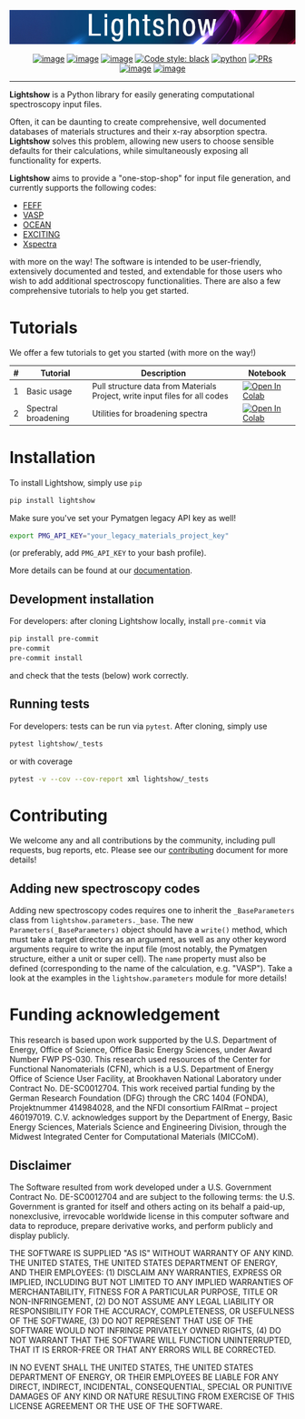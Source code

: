 <div align="center">

![sysfs line plot](https://raw.githubusercontent.com/AI-multimodal/Lightshow/master/docs/_static/images/lightshow.jpg)

[![image](https://github.com/AI-multimodal/Lightshow/actions/workflows/ci.yml/badge.svg)](https://github.com/AI-multimodal/Lightshow/actions/workflows/ci.yml)
[![image](https://codecov.io/gh/AI-multimodal/Lightshow/branch/master/graph/badge.svg?token=CW7BMFA5O7)](https://codecov.io/gh/AI-multimodal/Lightshow)
[![image](https://app.codacy.com/project/badge/Grade/d31a4e18672c4d71bbaafa719181c140)](https://www.codacy.com/gh/AI-multimodal/Lightshow/dashboard?utm_source=github.com&amp;utm_medium=referral&amp;utm_content=AI-multimodal/Lightshow&amp;utm_campaign=Badge_Grade)
[![Code style: black](https://img.shields.io/badge/code%20style-black-000000.svg)](https://github.com/psf/black)
[![python](https://img.shields.io/badge/-Python_3.7+-blue?logo=python&logoColor=white)](https://github.com/pre-commit/pre-commit)
[![PRs](https://img.shields.io/badge/PRs-welcome-brightgreen.svg)](https://github.com/AI-multimodal/Lightshow/pulls) <br>
[![image](https://joss.theoj.org/papers/a9cabcd7f4b85a926a797997c6622b43/status.svg)](https://joss.theoj.org/papers/a9cabcd7f4b85a926a797997c6622b43)
[![image](https://zenodo.org/badge/DOI/10.48550/arXiv.2211.04452.svg)](https://doi.org/10.48550/arXiv.2211.04452)


</div>
    
------------------------------------------------------------------------

**Lightshow** is a Python library for easily generating computational
spectroscopy input files.

Often, it can be daunting to create comprehensive, well documented
databases of materials structures and their x-ray absorption spectra.
**Lightshow** solves this problem, allowing new users to choose sensible
defaults for their calculations, while simultaneously exposing all
functionality for experts.

**Lightshow** aims to provide a \"one-stop-shop\" for input file
generation, and currently supports the following codes:

-   [FEFF](https://feff.phys.washington.edu)
-   [VASP](https://www.vasp.at)
-   [OCEAN](https://www.nist.gov/services-resources/software/ocean)
-   [EXCITING](https://exciting-code.org)
-   [Xspectra](https://gitlab.com/QEF/q-e/-/tree/master/XSpectra)

with more on the way! The software is intended to be user-friendly,
extensively documented and tested, and extendable for those users who
wish to add additional spectroscopy functionalities. There are also a
few comprehensive tutorials to help you get started.

# Tutorials

We offer a few tutorials to get you started (with more on the way!)

| # | Tutorial | Description | Notebook |
| ------------- | ------------- | ------------- | ------------- |
| 1 | Basic usage | Pull structure data from Materials Project, write input files for all codes | [![Open In Colab](https://colab.research.google.com/assets/colab-badge.svg)](https://colab.research.google.com/github/AI-multimodal/Lightshow/blob/master/notebooks/00_basic_usage.ipynb) |
| 2 | Spectral broadening | Utilities for broadening spectra |[![Open In Colab](https://colab.research.google.com/assets/colab-badge.svg)](https://colab.research.google.com/github/AI-multimodal/Lightshow/blob/master/notebooks/01_Ti_K_anatase_broaden.ipynb) |


# Installation

To install Lightshow, simply use `pip`

``` bash
pip install lightshow
```

Make sure you've set your Pymatgen legacy API key as well!

```bash
export PMG_API_KEY="your_legacy_materials_project_key"
```

(or preferably, add `PMG_API_KEY` to your bash profile).

More details can be found at our [documentation](https://ai-multimodal.github.io/Lightshow/installation.html).

## Development installation

For developers: after cloning Lightshow locally, install `pre-commit` via

```bash
pip install pre-commit
pre-commit
pre-commit install
```

and check that the tests (below) work correctly.

## Running tests

For developers: tests can be run via `pytest`. After cloning, simply use

```bash
pytest lightshow/_tests
```

or with coverage

```bash
pytest -v --cov --cov-report xml lightshow/_tests
```


# Contributing 

We welcome any and all contributions by the community, including pull requests, bug reports, etc.
Please see our [contributing](https://github.com/AI-multimodal/Lightshow/blob/master/CONTRIBUTING.md) document for more details!

## Adding new spectroscopy codes

Adding new spectroscopy codes requires one to inherit the `_BaseParameters` class from `lightshow.parameters._base`.
The new `Parameters(_BaseParameters)` object should have a `write()` method, which must take a target directory as an
argument, as well as any other keyword arguments require to write the input file (most notably, the Pymatgen structure,
either a unit or super cell). The `name` property must also be defined (corresponding to the name of the calculation,
e.g. "VASP"). Take a look at the examples in the `lightshow.parameters` module for more details!


# Funding acknowledgement

This research is based upon work supported by the U.S. Department of
Energy, Office of Science, Office Basic Energy Sciences, under Award
Number FWP PS-030. This research used resources of the Center for
Functional Nanomaterials (CFN), which is a U.S. Department of Energy
Office of Science User Facility, at Brookhaven National Laboratory under
Contract No. DE-SC0012704. This work received partial funding by the German Research Foundation
(DFG) through the CRC 1404 (FONDA), Projektnummer 414984028, and the NFDI consortium FAIRmat – project 460197019.
C.V. acknowledges support by the Department of Energy, Basic Energy Sciences, Materials Science and Engineering Division,
through the Midwest Integrated Center for Computational Materials (MICCoM).

## Disclaimer

The Software resulted from work developed under a U.S. Government
Contract No. DE-SC0012704 and are subject to the following terms: the
U.S. Government is granted for itself and others acting on its behalf a
paid-up, nonexclusive, irrevocable worldwide license in this computer
software and data to reproduce, prepare derivative works, and perform
publicly and display publicly.

THE SOFTWARE IS SUPPLIED \"AS IS\" WITHOUT WARRANTY OF ANY KIND. THE
UNITED STATES, THE UNITED STATES DEPARTMENT OF ENERGY, AND THEIR
EMPLOYEES: (1) DISCLAIM ANY WARRANTIES, EXPRESS OR IMPLIED, INCLUDING
BUT NOT LIMITED TO ANY IMPLIED WARRANTIES OF MERCHANTABILITY, FITNESS
FOR A PARTICULAR PURPOSE, TITLE OR NON-INFRINGEMENT, (2) DO NOT ASSUME
ANY LEGAL LIABILITY OR RESPONSIBILITY FOR THE ACCURACY, COMPLETENESS, OR
USEFULNESS OF THE SOFTWARE, (3) DO NOT REPRESENT THAT USE OF THE
SOFTWARE WOULD NOT INFRINGE PRIVATELY OWNED RIGHTS, (4) DO NOT WARRANT
THAT THE SOFTWARE WILL FUNCTION UNINTERRUPTED, THAT IT IS ERROR-FREE OR
THAT ANY ERRORS WILL BE CORRECTED.

IN NO EVENT SHALL THE UNITED STATES, THE UNITED STATES DEPARTMENT OF
ENERGY, OR THEIR EMPLOYEES BE LIABLE FOR ANY DIRECT, INDIRECT,
INCIDENTAL, CONSEQUENTIAL, SPECIAL OR PUNITIVE DAMAGES OF ANY KIND OR
NATURE RESULTING FROM EXERCISE OF THIS LICENSE AGREEMENT OR THE USE OF
THE SOFTWARE.
